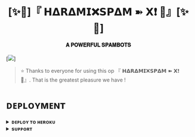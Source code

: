 <h1 align="center"><b>[✨🥀]『 𝗛𝝙𝗥𝝙𝗠𝗜❌𝗦𝗣𝝙𝗠 ➽ 𝗫❗ 🫧』[✨🥀]</b></h1>

<h4 align="center"> 𝐀 𝐏𝐎𝐖𝐄𝐑𝐅𝐔𝐋 𝐒𝐏𝐀𝐌𝐁𝐎𝐓𝐒</h4>

[<img src="https://graph.org/file/f5d43310c49044690dd3e.jpg"/>]

> ⭐️ Thanks to everyone for using this op 『 𝗛𝝙𝗥𝝙𝗠𝗜❌𝗦𝗣𝝙𝗠 ➽ 𝗫❗ 🫧』. That is the greatest pleasure we have !


# ᴅᴇᴘʟᴏʏᴍᴇɴᴛ


<details>
<summary><b>ᴅᴇᴘʟᴏʏ ᴛᴏ ʜᴇʀᴏᴋᴜ</b></summary>
<br>

[![Deploy](https://www.herokucdn.com/deploy/button.svg)](https://dashboard.heroku.com/new?template=https://github.com/PRADHAN474/SPAMBOT)

</details>


<details>
<summary><b>sᴜᴘᴘᴏʀᴛ</b></summary>
<br>

<a href="https://t.me/BWANDARLOK"><img src="https://img.shields.io/badge/Join-Telegram%20Channel-red.svg?logo=Telegram"></a>

</details>
